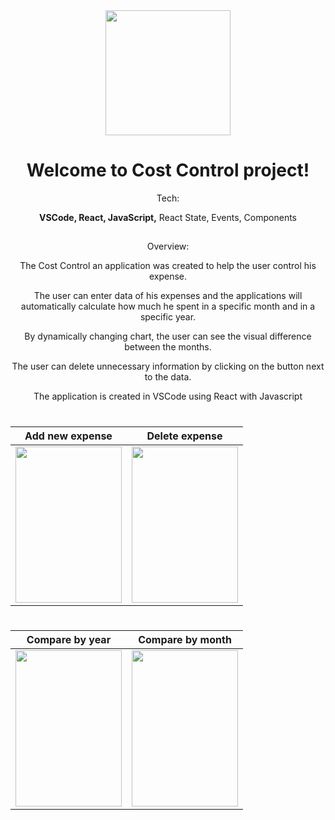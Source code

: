 ﻿
<div align="center">
<img src="https://github.com/PavelMaltsev20/ExpensesApp-React/blob/master/documentation/favicon.png?raw=true" width="200" height="200">
<div>
  
# Welcome to Cost Control project!

Tech:
  
**VSCode, React, JavaScript,** React State, Events, Components
##
  
Overview: 
  
The Cost Control an application was created to help the user control his expense.

The user can enter data of his expenses and the applications will automatically calculate how much he spent in a specific month and in a specific year.

By dynamically changing chart, the user can see the visual difference between the months.

The user can delete unnecessary information by clicking on the button next to the data.

The application is created in VSCode using React with Javascript

#

 
|Add new expense| Delete expense|
|--|--|
| <div align="center"><img src="https://github.com/PavelMaltsev20/ExpensesApp-React/blob/master/documentation/add_new.gif?raw=true" width="170" height="250"></div>  |  <img src="https://github.com/PavelMaltsev20/ExpensesApp-React/blob/master/documentation/delete_items.gif?raw=true" width="170" height="250">   |

#
|Compare by year| Compare by month |
|--|--|
|<div align="center"><img src="https://github.com/PavelMaltsev20/ExpensesApp-React/blob/master/documentation/change_years.gif?raw=true" width="170" height="250"> </div>| <div align="center"><img src="https://github.com/PavelMaltsev20/ExpensesApp-React/blob/master/documentation/compare_months.gif?raw=true" width="170" height="250"></div>  |


